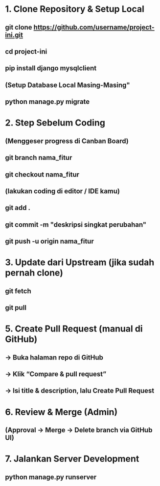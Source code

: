# 1. Clone Repository & Setup Local
## git clone https://github.com/username/project-ini.git   
## cd project-ini                                         
## pip install django mysqlclient                         
## (Setup Database Local Masing-Masing"
## python manage.py migrate                               

# 2. Step Sebelum Coding
## (Menggeser progress di Canban Board)
## git branch nama_fitur 
## git checkout nama_fitur
## (lakukan coding di editor / IDE kamu)
## git add .                              
## git commit -m "deskripsi singkat perubahan"
## git push -u origin nama_fitur

# 3. Update dari Upstream (jika sudah pernah clone) 
## git fetch
## git pull

# 5. Create Pull Request (manual di GitHub)
## → Buka halaman repo di GitHub
## → Klik “Compare & pull request”
## → Isi title & description, lalu Create Pull Request

# 6. Review & Merge (Admin)
## (Approval → Merge → Delete branch via GitHub UI)

# 7. Jalankan Server Development 
## python manage.py runserver
